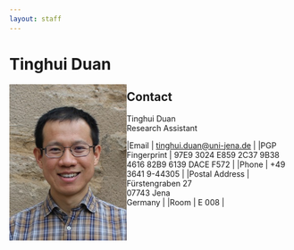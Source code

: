 ```yaml
---
layout: staff
---
```


# Tinghui Duan

<div class="portrait">
  <img src="duan.jpg" align="left" height="280" width="210">
</div>

## Contact
Tinghui Duan<br/>
Research Assistant

|Email | [tinghui.duan@uni-jena.de](mailto:tinghui.duan@uni-jena.de) |
|PGP Fingerprint | 97E9 3024 E859 2C37 9B38 4616 82B9 6139 DACE F572 |
|Phone | +49 3641 9-44305 |
|Postal Address | Fürstengraben 27<br/> 07743 Jena<br/> Germany |
|Room | E 008 |
